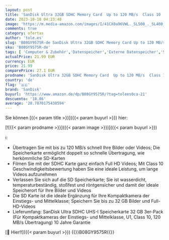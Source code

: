 ```yaml
---
layout: post
title: 'SanDisk Ultra 32GB SDHC Memory Card  Up to 120 MB/s  Class 10  UHS-I  V10  3 packs'
date: 2023-10-18 04:23:48
image: 'https://m.media-amazon.com/images/I/41CX0a96VWL._SL500_._SL400_.jpg'
comments: true
category: ofertas
author: 'tole.es'
slug: 'B08GY9575R-de SanDisk Ultra 32GB SDHC Memory Card Up to 120 MB/s Class...'
sku: 'B08GY9575R-de'
tags: [ 'Computer & Zubehör','Datenspeicher','Externe Datenspeicher','SecureDigital-Cards','Speicherkarten','sandisk','🇩🇪', ]
actualPrice: 21.99 EUR
currency: EUR
price: 21.99
comparePrice: 27.1 EUR
prodname: 'SanDisk Ultra 32GB SDHC Memory Card  Up to 120 MB/s  Class 10  UHS-I  V10  3 packs'
country: 'de'
flag: '🇩🇪'
brand: 'SanDisk'
buyurl: 'https://www.amazon.de/dp/B08GY9575R/?tag=tolees0ca-21'
descuento: '18.86'
average: '28.7870175438594'
---
```


Sie können [{{< param title >}}]({{< param buyurl >}}) hier:

[![{{< param prodname >}}]({{< param image >}})]({{< param buyurl >}})

ℹ️:

- Übertragen Sie mit bis zu 120 MB/s schnell Ihre Bilder oder Videos; Die Speicherkarte ermöglicht doppelt so schnelle Übertragung, wie herkömmliche SD-Karten
- Filmen Sie mit der SDHC Karte ganz einfach Full HD Videos; Mit Class 10 Geschwindigkeitsbewertung haben Sie eine ideale Leistung, um lange Videos aufzunehmen
- Verlassen Sie sich auf die SD Speicherkarte; Sie ist wasserdicht, temperaturbeständig, stoßfest und röntgensicher und damit der ideale Speicherort für Ihre Bilder und Videos
- Die SD Karte ist die ideale Ergänzung für Ihre Kompaktkamera der Einstiegs- und Mittelklasse; Speichern Sie bis zu 32 GB Bilder und Full-HD-Videos
- Lieferumfang: SanDisk Ultra SDHC UHS-I Speicherkarte 32 GB 3er-Pack (Für Kompaktkameras der Einstiegs- und Mittelklasse, U1, Class 10, 120 MB/s Übertragung) 10 Jahre Garantie

[🛒 Hier!!]({{< param buyurl >}})
{{<world>}}B08GY9575R{{</world>}}
